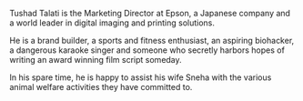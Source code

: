 Tushad Talati is the Marketing Director at Epson, a Japanese company and a world leader in digital imaging and printing solutions.

He is a brand builder, a sports and fitness enthusiast, an aspiring biohacker, a dangerous karaoke singer and someone who secretly harbors hopes of writing an award winning film script someday.

In his spare time, he is happy to assist his wife Sneha with the various animal welfare activities they have committed to.
